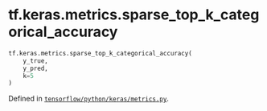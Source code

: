 <div itemscope itemtype="http://developers.google.com/ReferenceObject">
<meta itemprop="name" content="tf.keras.metrics.sparse_top_k_categorical_accuracy" />
<meta itemprop="path" content="Stable" />
</div>

# tf.keras.metrics.sparse_top_k_categorical_accuracy

``` python
tf.keras.metrics.sparse_top_k_categorical_accuracy(
    y_true,
    y_pred,
    k=5
)
```



Defined in [`tensorflow/python/keras/metrics.py`](https://www.tensorflow.org/code/tensorflow/python/keras/metrics.py).

